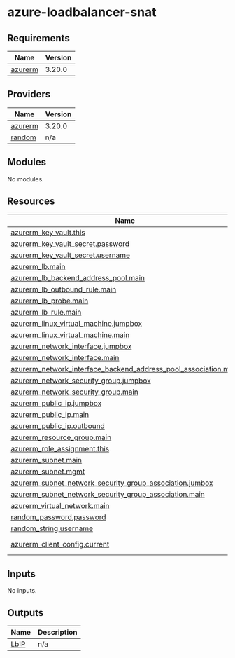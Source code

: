 # azure-loadbalancer-snat
<!-- BEGIN_TF_DOCS -->
## Requirements

| Name | Version |
|------|---------|
| <a name="requirement_azurerm"></a> [azurerm](#requirement\_azurerm) | 3.20.0 |

## Providers

| Name | Version |
|------|---------|
| <a name="provider_azurerm"></a> [azurerm](#provider\_azurerm) | 3.20.0 |
| <a name="provider_random"></a> [random](#provider\_random) | n/a |

## Modules

No modules.

## Resources

| Name | Type |
|------|------|
| [azurerm_key_vault.this](https://registry.terraform.io/providers/hashicorp/azurerm/3.20.0/docs/resources/key_vault) | resource |
| [azurerm_key_vault_secret.password](https://registry.terraform.io/providers/hashicorp/azurerm/3.20.0/docs/resources/key_vault_secret) | resource |
| [azurerm_key_vault_secret.username](https://registry.terraform.io/providers/hashicorp/azurerm/3.20.0/docs/resources/key_vault_secret) | resource |
| [azurerm_lb.main](https://registry.terraform.io/providers/hashicorp/azurerm/3.20.0/docs/resources/lb) | resource |
| [azurerm_lb_backend_address_pool.main](https://registry.terraform.io/providers/hashicorp/azurerm/3.20.0/docs/resources/lb_backend_address_pool) | resource |
| [azurerm_lb_outbound_rule.main](https://registry.terraform.io/providers/hashicorp/azurerm/3.20.0/docs/resources/lb_outbound_rule) | resource |
| [azurerm_lb_probe.main](https://registry.terraform.io/providers/hashicorp/azurerm/3.20.0/docs/resources/lb_probe) | resource |
| [azurerm_lb_rule.main](https://registry.terraform.io/providers/hashicorp/azurerm/3.20.0/docs/resources/lb_rule) | resource |
| [azurerm_linux_virtual_machine.jumpbox](https://registry.terraform.io/providers/hashicorp/azurerm/3.20.0/docs/resources/linux_virtual_machine) | resource |
| [azurerm_linux_virtual_machine.main](https://registry.terraform.io/providers/hashicorp/azurerm/3.20.0/docs/resources/linux_virtual_machine) | resource |
| [azurerm_network_interface.jumpbox](https://registry.terraform.io/providers/hashicorp/azurerm/3.20.0/docs/resources/network_interface) | resource |
| [azurerm_network_interface.main](https://registry.terraform.io/providers/hashicorp/azurerm/3.20.0/docs/resources/network_interface) | resource |
| [azurerm_network_interface_backend_address_pool_association.main](https://registry.terraform.io/providers/hashicorp/azurerm/3.20.0/docs/resources/network_interface_backend_address_pool_association) | resource |
| [azurerm_network_security_group.jumpbox](https://registry.terraform.io/providers/hashicorp/azurerm/3.20.0/docs/resources/network_security_group) | resource |
| [azurerm_network_security_group.main](https://registry.terraform.io/providers/hashicorp/azurerm/3.20.0/docs/resources/network_security_group) | resource |
| [azurerm_public_ip.jumpbox](https://registry.terraform.io/providers/hashicorp/azurerm/3.20.0/docs/resources/public_ip) | resource |
| [azurerm_public_ip.main](https://registry.terraform.io/providers/hashicorp/azurerm/3.20.0/docs/resources/public_ip) | resource |
| [azurerm_public_ip.outbound](https://registry.terraform.io/providers/hashicorp/azurerm/3.20.0/docs/resources/public_ip) | resource |
| [azurerm_resource_group.main](https://registry.terraform.io/providers/hashicorp/azurerm/3.20.0/docs/resources/resource_group) | resource |
| [azurerm_role_assignment.this](https://registry.terraform.io/providers/hashicorp/azurerm/3.20.0/docs/resources/role_assignment) | resource |
| [azurerm_subnet.main](https://registry.terraform.io/providers/hashicorp/azurerm/3.20.0/docs/resources/subnet) | resource |
| [azurerm_subnet.mgmt](https://registry.terraform.io/providers/hashicorp/azurerm/3.20.0/docs/resources/subnet) | resource |
| [azurerm_subnet_network_security_group_association.jumbox](https://registry.terraform.io/providers/hashicorp/azurerm/3.20.0/docs/resources/subnet_network_security_group_association) | resource |
| [azurerm_subnet_network_security_group_association.main](https://registry.terraform.io/providers/hashicorp/azurerm/3.20.0/docs/resources/subnet_network_security_group_association) | resource |
| [azurerm_virtual_network.main](https://registry.terraform.io/providers/hashicorp/azurerm/3.20.0/docs/resources/virtual_network) | resource |
| [random_password.password](https://registry.terraform.io/providers/hashicorp/random/latest/docs/resources/password) | resource |
| [random_string.username](https://registry.terraform.io/providers/hashicorp/random/latest/docs/resources/string) | resource |
| [azurerm_client_config.current](https://registry.terraform.io/providers/hashicorp/azurerm/3.20.0/docs/data-sources/client_config) | data source |

## Inputs

No inputs.

## Outputs

| Name | Description |
|------|-------------|
| <a name="output_LbIP"></a> [LbIP](#output\_LbIP) | n/a |
<!-- END_TF_DOCS -->